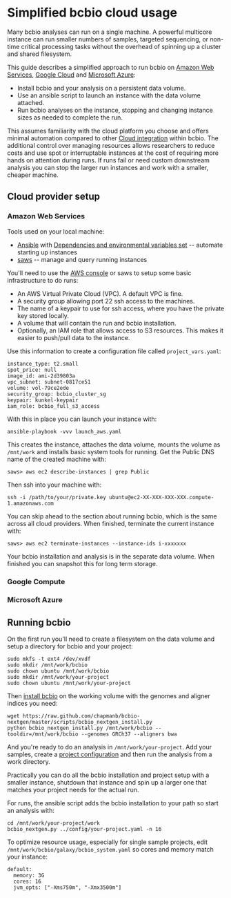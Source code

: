 # Simplified bcbio cloud usage

Many bcbio analyses can run on a single machine. A powerful multicore
instance can run smaller numbers of samples, targeted sequencing, or non-time
critical processing tasks without the overhead of spinning up a cluster and
shared filesystem.

This guide describes a simplified approach to run bcbio on
[Amazon Web Services](https://aws.amazon.com/),
[Google Cloud](https://cloud.google.com/) and
[Microsoft Azure](https://azure.microsoft.com):

- Install bcbio and your analysis on a persistent data volume.
- Use an ansible script to launch an instance with the data volume attached.
- Run bcbio analyses on the instance, stopping and changing instance sizes as
  needed to complete the run.

This assumes familiarity with the cloud platform you choose and offers minimal
automation compared to other
[Cloud integration](http://bcbio-nextgen.readthedocs.io/en/latest/contents/cloud.html)
within bcbio. The additional control over managing resources allows researchers
to reduce costs and use spot or interruptable instances at the cost of requiring
more hands on attention during runs. If runs fail or need custom downstream
analysis you can stop the larger run instances and work with a smaller, cheaper
machine.

## Cloud provider setup

### Amazon Web Services

Tools used on your local machine:

- [Ansible](http://docs.ansible.com/ansible/intro_installation.html) with
  [Dependencies and environmental variables set](http://docs.ansible.com/ansible/guide_aws.html)
  -- automate starting up instances
- [saws](https://github.com/donnemartin/saws) -- manage and query running instances

You'll need to use the [AWS console](https://aws.amazon.com/) or saws to setup
some basic infrastructure to do runs:

- An AWS Virtual Private Cloud (VPC). A default VPC is fine.
- A security group allowing port 22 ssh access to the machines.
- The name of a keypair to use for ssh access, where you have the private key
  stored locally.
- A volume that will contain the run and bcbio installation.
- Optionally, an IAM role that allows access to S3 resources. This makes it
  easier to push/pull data to the instance.

Use this information to create a configuration file called `project_vars.yaml`:

    instance_type: t2.small
    spot_price: null
    image_id: ami-2d39803a
    vpc_subnet: subnet-0817ce51
    volume: vol-79ce2ede
    security_group: bcbio_cluster_sg
    keypair: kunkel-keypair
    iam_role: bcbio_full_s3_access

With this in place you can launch your instance with:

    ansible-playbook -vvv launch_aws.yaml

This creates the instance, attaches the data volume, mounts the volume as
`/mnt/work` and installs basic system tools for running. Get the Public DNS
name of the created machine with:

    saws> aws ec2 describe-instances | grep Public

Then ssh into your machine with:

    ssh -i /path/to/your/private.key ubuntu@ec2-XX-XXX-XXX-XXX.compute-1.amazonaws.com

You can skip ahead to the section about running bcbio, which is the same across
all cloud providers. When finished, terminate the current instance with:

    saws> aws ec2 terminate-instances --instance-ids i-xxxxxxx

Your bcbio installation and analysis is in the separate data volume. When
finished you can snapshot this for long term storage.

### Google Compute

### Microsoft Azure

## Running bcbio

On the first run you'll need to create a filesystem on the data volume and setup
a directory for bcbio and your project:

    sudo mkfs -t ext4 /dev/xvdf
    sudo mkdir /mnt/work/bcbio
    sudo chown ubuntu /mnt/work/bcbio
    sudo mkdir /mnt/work/your-project
    sudo chown ubuntu /mnt/work/your-project

Then [install bcbio](http://bcbio-nextgen.readthedocs.io/en/latest/contents/installation.html)
on the working volume with the genomes and aligner indices you need:

    wget https://raw.github.com/chapmanb/bcbio-nextgen/master/scripts/bcbio_nextgen_install.py
    python bcbio_nextgen_install.py /mnt/work/bcbio --tooldir=/mnt/work/bcbio --genomes GRCh37 --aligners bwa

And you're ready to do an analysis in `/mnt/work/your-project`. Add your
samples, create a
[project configuration](http://bcbio-nextgen.readthedocs.io/en/latest/contents/configuration.html#automated-sample-configuration)
and then run the analysis from a work directory.

Practically you can do all the bcbio installation and project setup with a
smaller instance, shutdown that instance and spin up a larger one that matches
your project needs for the actual run.

For runs, the ansible script adds the bcbio installation to your path so start
an analysis with:

    cd /mnt/work/your-project/work
    bcbio_nextgen.py ../config/your-project.yaml -n 16

To optimize resource usage, especially for single sample projects, edit
`/mnt/work/bcbio/galaxy/bcbio_system.yaml` so cores and memory match your instance:

    default:
      memory: 3G
      cores: 16
      jvm_opts: ["-Xms750m", "-Xmx3500m"]
